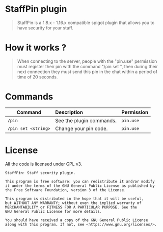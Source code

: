 StaffPin plugin
============
> StaffPin is a 1.8.x - 1.16.x compatible spigot plugin that allows you to have security for your staff.

How it works ?
============
> When connecting to the server, people with the "pin.use" permission must register their pin with the command "/pin set <string>", then during their next connection they must send this pin in the chat within a period of time of 20 seconds.

Commands
============

| Command                         | Description                                                  | Permission                                                                                                      |
|---------------------------------|:-------------------------------------------------------------|------------------------------------------------------------------------|
| `/pin`                          | See the plugin commands.                                     | `pin.use`
| `/pin set <string>`             | Change your pin code.                                        | `pin.use`

License
============

All the code is licensed under GPL v3.
```
StaffPin: Staff security plugin.

This program is free software: you can redistribute it and/or modify
it under the terms of the GNU General Public License as published by
the Free Software Foundation, version 3 of the License.

This program is distributed in the hope that it will be useful,
but WITHOUT ANY WARRANTY; without even the implied warranty of
MERCHANTABILITY or FITNESS FOR A PARTICULAR PURPOSE. See the
GNU General Public License for more details.

You should have received a copy of the GNU General Public License
along with this program. If not, see <https://www.gnu.org/licenses/>.
```
